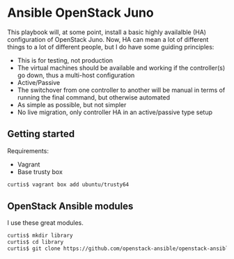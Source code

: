 # Ansible OpenStack Juno

This playbook will, at some point, install a basic highly availalble (HA) configuration of OpenStack Juno. Now, HA can mean a lot of different things to a lot of different people, but I do have some guiding principles:

* This is for testing, not production
* The virtual machines should be available and working if the controller(s) go down, thus a multi-host configuration
* Active/Passive
* The switchover from one controller to another will be manual in terms of running the final command, but otherwise automated
* As simple as possible, but not simpler
* No live migration, only controller HA in an active/passive type setup

## Getting started

Requirements:

* Vagrant
* Base trusty box

```bash
curtis$ vagrant box add ubuntu/trusty64
```

## OpenStack Ansible modules

I use these great modules.

```bash
curtis$ mkdir library
curtis$ cd library
curtis$ git clone https://github.com/openstack-ansible/openstack-ansible-modules.git
```
